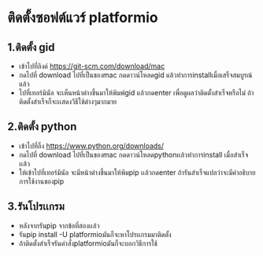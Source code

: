# ติดตั้งซอฟต์แวร์ platformio
## 1.ติดตั้ง gid
- เข้าไปที่ลิงค์ https://git-scm.com/download/mac
- กดไปที่ download ไปที่เป็นของmac กดดาวน์โหลดgid แล้วทำการinstallเมื่อเสร็จสมบูรณ์แล้ว 
- ไปที่เทอร์มินัล จะเห็นหน้าต่างขึ้นมาให้พิมพ์gid แล้วกดenter เพื่อดูผลว่าติดตั้งสำเร็จหรือไม่ ถ้าติดตั้งสำเร็จก็จะเเสดงวิธีใช้ต่างๆมากมาย
## 2.ติดตั้ง python
- เข้าไปที่ลิ้ง https://www.python.org/downloads/
- กดไปที่ download ไปที่เป็นของmac กดดาวน์โหลดpythonเเล้วทำการinstall เมื่อสำเร็จเเล้ว
- ให้เข้าไปที่เทอร์มินัล จะมีหน้าต่างขึ้นมาให้พิมpip เเล้วกดenter ถ้ารันสำเร็จแปลว่าจะมีคำอธิบายการใช้งานของpip
## 3.รันโปรเเกรม
- หลังจากรันpip จากข้อที่สองเเล้ว
- รันpip install -U platformioมันก็จะหาโปรเเกรมมาติดตั้ง 
- ถ้าติดตั้งสำเร็จรันคำสั่งplatformioมันก็จะบอกวิธีการใช้
